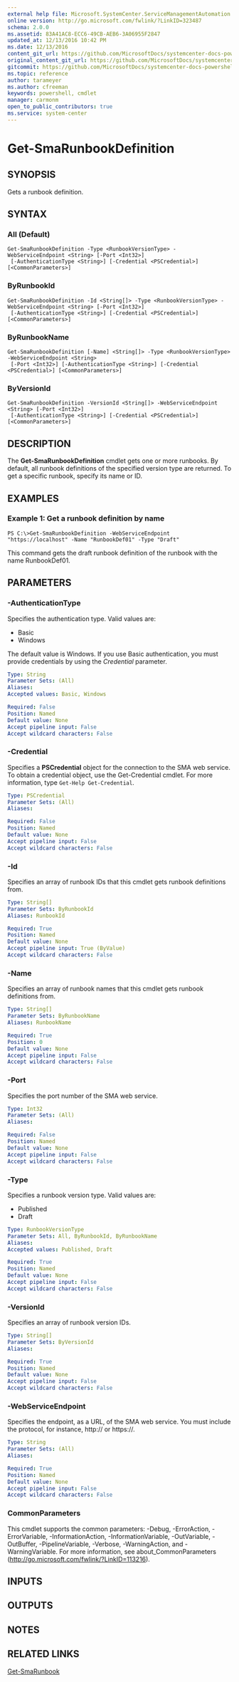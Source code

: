 ```yaml
---
external help file: Microsoft.SystemCenter.ServiceManagementAutomation.dll-Help.xml
online version: http://go.microsoft.com/fwlink/?LinkID=323487
schema: 2.0.0
ms.assetid: 83A41AC8-ECC6-49CB-AEB6-3A06955F2847
updated_at: 12/13/2016 10:42 PM
ms.date: 12/13/2016
content_git_url: https://github.com/MicrosoftDocs/systemcenter-docs-powershell/blob/master/systemcenter-cmdlets/ServiceManagementAutomation/v1/Get-SmaRunbookDefinition.md
original_content_git_url: https://github.com/MicrosoftDocs/systemcenter-docs-powershell/blob/master/systemcenter-cmdlets/ServiceManagementAutomation/v1/Get-SmaRunbookDefinition.md
gitcommit: https://github.com/MicrosoftDocs/systemcenter-docs-powershell/blob/ea9507ac2178040476af5407227db8cb97701ea9/systemcenter-cmdlets/ServiceManagementAutomation/v1/Get-SmaRunbookDefinition.md
ms.topic: reference
author: tarameyer
ms.author: cfreeman
keywords: powershell, cmdlet
manager: carmonm
open_to_public_contributors: true
ms.service: system-center
---
```


# Get-SmaRunbookDefinition

## SYNOPSIS
Gets a runbook definition.

## SYNTAX

### All (Default)
```
Get-SmaRunbookDefinition -Type <RunbookVersionType> -WebServiceEndpoint <String> [-Port <Int32>]
 [-AuthenticationType <String>] [-Credential <PSCredential>] [<CommonParameters>]
```

### ByRunbookId
```
Get-SmaRunbookDefinition -Id <String[]> -Type <RunbookVersionType> -WebServiceEndpoint <String> [-Port <Int32>]
 [-AuthenticationType <String>] [-Credential <PSCredential>] [<CommonParameters>]
```

### ByRunbookName
```
Get-SmaRunbookDefinition [-Name] <String[]> -Type <RunbookVersionType> -WebServiceEndpoint <String>
 [-Port <Int32>] [-AuthenticationType <String>] [-Credential <PSCredential>] [<CommonParameters>]
```

### ByVersionId
```
Get-SmaRunbookDefinition -VersionId <String[]> -WebServiceEndpoint <String> [-Port <Int32>]
 [-AuthenticationType <String>] [-Credential <PSCredential>] [<CommonParameters>]
```

## DESCRIPTION
The **Get-SmaRunbookDefinition** cmdlet gets one or more runbooks.
By default, all runbook definitions of the specified version type are returned.
To get a specific runbook, specify its name or ID.

## EXAMPLES

### Example 1: Get a runbook definition by name
```
PS C:\>Get-SmaRunbookDefinition -WebServiceEndpoint "https://localhost" -Name "RunbookDef01" -Type "Draft"
```

This command gets the draft runbook definition of the runbook with the name RunbookDef01.

## PARAMETERS

### -AuthenticationType
Specifies the authentication type.
Valid values are: 

- Basic
- Windows

The default value is Windows.
If you use Basic authentication, you must provide credentials by using the *Credential* parameter.

```yaml
Type: String
Parameter Sets: (All)
Aliases: 
Accepted values: Basic, Windows

Required: False
Position: Named
Default value: None
Accept pipeline input: False
Accept wildcard characters: False
```

### -Credential
Specifies a **PSCredential** object for the connection to the SMA web service.
To obtain a credential object, use the Get-Credential cmdlet.
For more information, type `Get-Help Get-Credential`.

```yaml
Type: PSCredential
Parameter Sets: (All)
Aliases: 

Required: False
Position: Named
Default value: None
Accept pipeline input: False
Accept wildcard characters: False
```

### -Id
Specifies an array of runbook IDs that this cmdlet gets runbook definitions from.

```yaml
Type: String[]
Parameter Sets: ByRunbookId
Aliases: RunbookId

Required: True
Position: Named
Default value: None
Accept pipeline input: True (ByValue)
Accept wildcard characters: False
```

### -Name
Specifies an array of runbook names that this cmdlet gets runbook definitions from.

```yaml
Type: String[]
Parameter Sets: ByRunbookName
Aliases: RunbookName

Required: True
Position: 0
Default value: None
Accept pipeline input: False
Accept wildcard characters: False
```

### -Port
Specifies the port number of the SMA web service.

```yaml
Type: Int32
Parameter Sets: (All)
Aliases: 

Required: False
Position: Named
Default value: None
Accept pipeline input: False
Accept wildcard characters: False
```

### -Type
Specifies a runbook version type.
Valid values are: 

- Published
- Draft

```yaml
Type: RunbookVersionType
Parameter Sets: All, ByRunbookId, ByRunbookName
Aliases: 
Accepted values: Published, Draft

Required: True
Position: Named
Default value: None
Accept pipeline input: False
Accept wildcard characters: False
```

### -VersionId
Specifies an array of runbook version IDs.

```yaml
Type: String[]
Parameter Sets: ByVersionId
Aliases: 

Required: True
Position: Named
Default value: None
Accept pipeline input: False
Accept wildcard characters: False
```

### -WebServiceEndpoint
Specifies the endpoint, as a URL, of the SMA web service.
You must include the protocol, for instance, http:// or https://.

```yaml
Type: String
Parameter Sets: (All)
Aliases: 

Required: True
Position: Named
Default value: None
Accept pipeline input: False
Accept wildcard characters: False
```

### CommonParameters
This cmdlet supports the common parameters: -Debug, -ErrorAction, -ErrorVariable, -InformationAction, -InformationVariable, -OutVariable, -OutBuffer, -PipelineVariable, -Verbose, -WarningAction, and -WarningVariable. For more information, see about_CommonParameters (http://go.microsoft.com/fwlink/?LinkID=113216).

## INPUTS

## OUTPUTS

## NOTES

## RELATED LINKS

[Get-SmaRunbook](xref:ServiceManagementAutomation/v1/Get-SmaRunbook.md)

